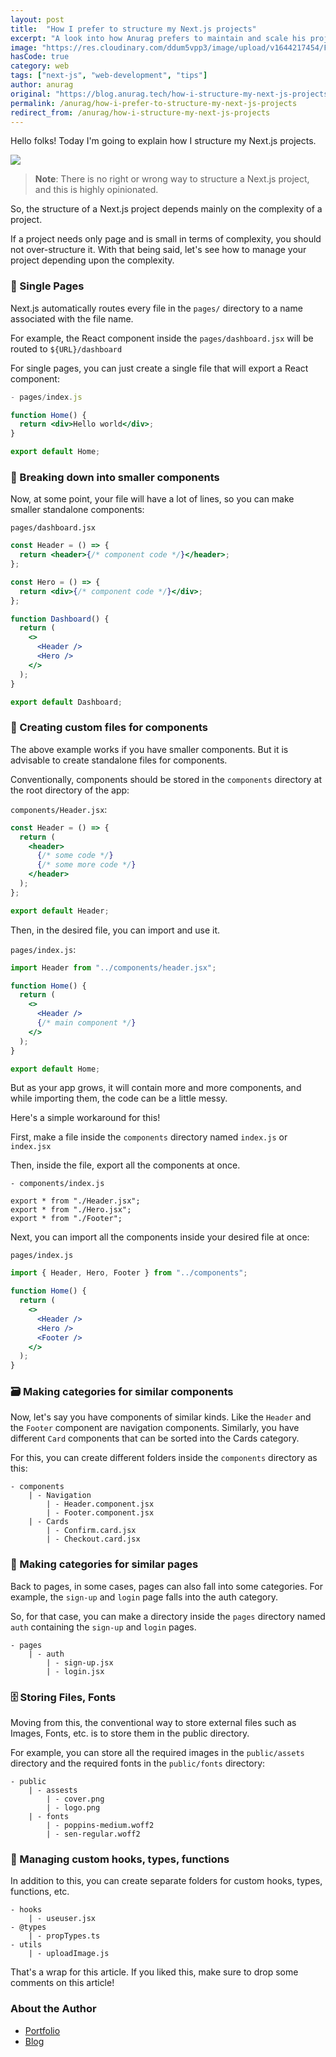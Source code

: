 ```yaml
---
layout: post
title:  "How I prefer to structure my Next.js projects"
excerpt: "A look into how Anurag prefers to maintain and scale his projects built with Next.js + some tips!"
image: "https://res.cloudinary.com/ddum5vpp3/image/upload/v1644217454/Frame_2_rbhlxk.png"
hasCode: true
category: web
tags: ["next-js", "web-development", "tips"]
author: anurag
original: "https://blog.anurag.tech/how-i-structure-my-next-js-projects"
permalink: /anurag/how-i-prefer-to-structure-my-next-js-projects
redirect_from: /anurag/how-i-structure-my-next-js-projects
---
```


Hello folks! Today I'm going to explain how I structure my Next.js projects.

![](https://c.tenor.com/-z2KfO5zAckAAAAC/hello-there-baby-yoda.gif)

> **Note**: There is no right or wrong way to structure a Next.js project, and this is highly opinionated.

So, the structure of a Next.js project depends mainly on the complexity of a project.

If a project needs only page and is small in terms of complexity, you should not over-structure it. With that being said, let's see how to manage your project depending upon the complexity.

### 📃 Single Pages

Next.js automatically routes every file in the `pages/` directory to a name associated with the file name.

For example, the React component inside the `pages/dashboard.jsx` will be routed to `${URL}/dashboard`

For single pages, you can just create a single file that will export a React component:

```jsx
- pages/index.js

function Home() {
  return <div>Hello world</div>;
}

export default Home;
``` 

### 🧩 Breaking down into smaller components

Now, at some point, your file will have a lot of lines, so you can make smaller standalone components:

`pages/dashboard.jsx`

```jsx
const Header = () => {
  return <header>{/* component code */}</header>;
};

const Hero = () => {
  return <div>{/* component code */}</div>;
};

function Dashboard() {
  return (
    <>
      <Header />
      <Hero />
    </>
  );
}

export default Dashboard;
``` 

### 📁 Creating custom files for components

The above example works if you have smaller components. But it is advisable to create standalone files for components.

Conventionally, components should be stored in the `components` directory at the root directory of the app:

`components/Header.jsx`:

```jsx
const Header = () => {
  return (
    <header>
      {/* some code */}
      {/* some more code */}
    </header>
  );
};

export default Header;
``` 

Then, in the desired file, you can import and use it.

`pages/index.js`:

```jsx
import Header from "../components/header.jsx";

function Home() {
  return (
    <>
      <Header />
      {/* main component */}
    </>
  );
}

export default Home;
``` 

But as your app grows, it will contain more and more components, and while importing them, the code can be a little messy.

Here's a simple workaround for this!

First, make a file inside the `components` directory named `index.js` or `index.jsx`

Then, inside the file, export all the components at once.

```
- components/index.js

export * from "./Header.jsx";
export * from "./Hero.jsx";
export * from "./Footer";
``` 

Next, you can import all the components inside your desired file at once:

`pages/index.js`

```jsx
import { Header, Hero, Footer } from "../components";

function Home() {
  return (
    <>
      <Header />
      <Hero />
      <Footer />
    </>
  );
}
``` 

### 🗃 Making categories for similar components

Now, let's say you have components of similar kinds. Like the `Header` and the `Footer` component are navigation components. Similarly, you have different `Card` components that can be sorted into the Cards category.

For this, you can create different folders inside the `components` directory as this:

```
- components
    | - Navigation
        | - Header.component.jsx
        | - Footer.component.jsx
    | - Cards
        | - Confirm.card.jsx
        | - Checkout.card.jsx
``` 

### 📖 Making categories for similar pages

Back to pages, in some cases, pages can also fall into some categories. For example, the `sign-up` and `login` page falls into the auth category.

So, for that case, you can make a directory inside the `pages` directory named `auth` containing the `sign-up` and `login` pages.

```
- pages
    | - auth
        | - sign-up.jsx
        | - login.jsx
``` 

### 🗄 Storing Files, Fonts

Moving from this, the conventional way to store external files such as Images, Fonts, etc. is to store them in the public directory.

For example, you can store all the required images in the `public/assets` directory and the required fonts in the `public/fonts` directory:

```
- public
    | - assests
        | - cover.png
        | - logo.png
    | - fonts
        | - poppins-medium.woff2
        | - sen-regular.woff2
``` 

### 🔮 Managing custom hooks, types, functions

In addition to this, you can create separate folders for custom hooks, types, functions, etc.

```
- hooks
    | - useuser.jsx
- @types
    | - propTypes.ts
- utils
    | - uploadImage.js
``` 

That's a wrap for this article. If you liked this, make sure to drop some comments on this article!

### About the Author

- [Portfolio](https://anurag.tech)
- [Blog](https://blog.anurag.tech)